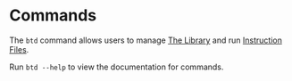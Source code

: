 # Commands

The `btd` command allows users to manage [The Library](the-library) and run [Instruction Files](file-format).

Run `btd --help` to view the documentation for commands.
